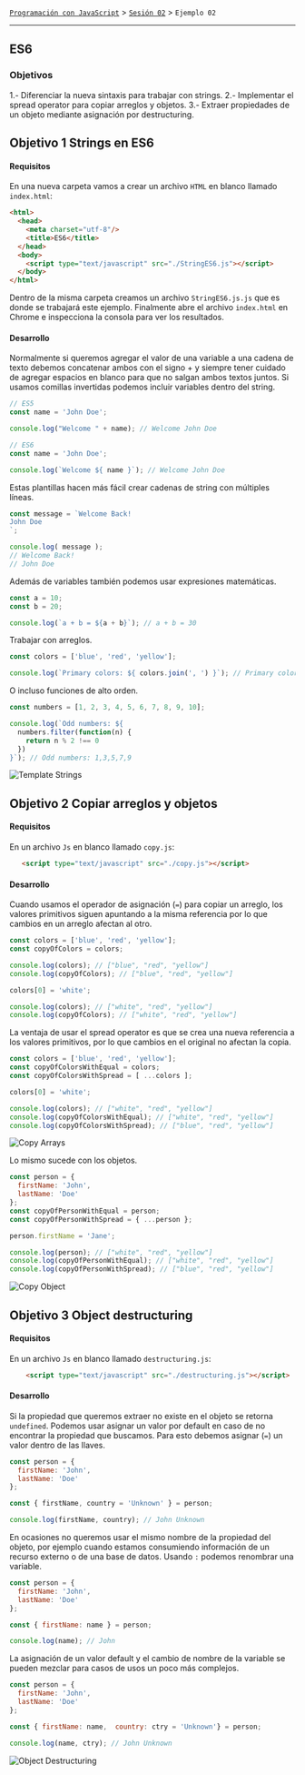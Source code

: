 [`Programación con JavaScript`](../../Readme.md) > [`Sesión 02`](../Readme.md) > `Ejemplo 02`

---

##  ES6

### Objetivos

1.- Diferenciar la nueva sintaxis para trabajar con strings.
2.- Implementar el spread operator para copiar arreglos y objetos.
3.- Extraer propiedades de un objeto mediante asignación por destructuring.

## Objetivo 1 Strings en ES6

#### Requisitos

En una nueva carpeta vamos a crear un archivo `HTML` en blanco llamado `index.html`:

```html
<html>
  <head>
    <meta charset="utf-8"/>
    <title>ES6</title>
  </head>
  <body>
    <script type="text/javascript" src="./StringES6.js"></script>
  </body>
</html>
```

Dentro de la misma carpeta creamos un archivo `StringES6.js.js` que es donde
se trabajará este ejemplo. Finalmente abre el archivo `index.html`
en Chrome e inspecciona la consola para ver los resultados.

#### Desarrollo

Normalmente si queremos agregar el valor de una variable a una cadena de texto debemos concatenar ambos con el signo +
y siempre tener cuidado de agregar espacios en blanco para que no salgan ambos textos juntos. Si usamos comillas
invertidas podemos incluir variables dentro del string.

```javascript
// ES5
const name = 'John Doe';

console.log("Welcome " + name); // Welcome John Doe

// ES6
const name = 'John Doe';

console.log(`Welcome ${ name }`); // Welcome John Doe
```

Estas plantillas hacen más fácil crear cadenas de string con múltiples líneas.

```javascript
const message = `Welcome Back!
John Doe
`;

console.log( message ); 
// Welcome Back!
// John Doe
```

Además de variables también podemos usar expresiones matemáticas.

```javascript
const a = 10;
const b = 20;

console.log(`a + b = ${a + b}`); // a + b = 30 
```

Trabajar con arreglos.

```javascript
const colors = ['blue', 'red', 'yellow'];

console.log(`Primary colors: ${ colors.join(', ') }`); // Primary colors: blue, red, yellow
```

O incluso funciones de alto orden.

```javascript
const numbers = [1, 2, 3, 4, 5, 6, 7, 8, 9, 10];

console.log(`Odd numbers: ${ 
  numbers.filter(function(n) { 
    return n % 2 !== 0 
  }) 
}`); // Odd numbers: 1,3,5,7,9
```

![Template Strings](./assets/template-strings.png)



## Objetivo 2 Copiar arreglos y objetos

#### Requisitos

En un archivo `Js` en blanco llamado `copy.js`:

```html
   <script type="text/javascript" src="./copy.js"></script>
```

#### Desarrollo

Cuando usamos el operador de asignación (`=`) para copiar un arreglo, los valores primitivos siguen apuntando a la misma
referencia por lo que cambios en un arreglo afectan al otro.

```javascript
const colors = ['blue', 'red', 'yellow'];
const copyOfColors = colors;

console.log(colors); // ["blue", "red", "yellow"]
console.log(copyOfColors); // ["blue", "red", "yellow"]

colors[0] = 'white';

console.log(colors); // ["white", "red", "yellow"]
console.log(copyOfColors); // ["white", "red", "yellow"]
```

La ventaja de usar el spread operator es que se crea una nueva referencia a los valores primitivos, por lo que cambios 
en el original no afectan la copia.

```javascript
const colors = ['blue', 'red', 'yellow'];
const copyOfColorsWithEqual = colors;
const copyOfColorsWithSpread = [ ...colors ];

colors[0] = 'white';

console.log(colors); // ["white", "red", "yellow"]
console.log(copyOfColorsWithEqual); // ["white", "red", "yellow"]
console.log(copyOfColorsWithSpread); // ["blue", "red", "yellow"]
```

![Copy Arrays](./assets/spread-array.png)

Lo mismo sucede con los objetos.

```javascript
const person = {
  firstName: 'John',
  lastName: 'Doe'
};
const copyOfPersonWithEqual = person;
const copyOfPersonWithSpread = { ...person };

person.firstName = 'Jane';

console.log(person); // ["white", "red", "yellow"]
console.log(copyOfPersonWithEqual); // ["white", "red", "yellow"]
console.log(copyOfPersonWithSpread); // ["blue", "red", "yellow"]
```

![Copy Object](./assets/spread-object.png)


## Objetivo 3 Object destructuring

#### Requisitos

En  un archivo `Js` en blanco llamado `destructuring.js`:

```html
    <script type="text/javascript" src="./destructuring.js"></script>
 ```
#### Desarrollo

Si la propiedad que queremos extraer no existe en el objeto se retorna `undefined`. Podemos usar asignar un valor por 
default en caso de no encontrar la propiedad que buscamos. Para esto debemos asignar (`=`) un valor dentro de las llaves.

```javascript
const person = {
  firstName: 'John',
  lastName: 'Doe'
};

const { firstName, country = 'Unknown' } = person;

console.log(firstName, country); // John Unknown
```

En ocasiones no queremos usar el mismo nombre de la propiedad del objeto, por ejemplo cuando estamos consumiendo 
información de un recurso externo o de una base de datos. Usando `:` podemos renombrar una variable.

```javascript
const person = {
  firstName: 'John',
  lastName: 'Doe'
};

const { firstName: name } = person;

console.log(name); // John 
```

La asignación de un valor default y el cambio de nombre de la variable se pueden mezclar para casos de usos un poco más
complejos.

```javascript
const person = {
  firstName: 'John',
  lastName: 'Doe'
};

const { firstName: name,  country: ctry = 'Unknown'} = person;

console.log(name, ctry); // John Unknown
```

![Object Destructuring](./assets/destructuring.png)